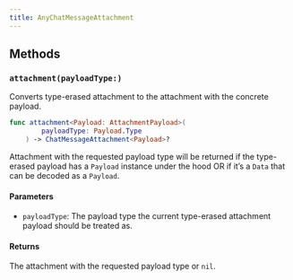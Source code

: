 ```yaml
---
title: AnyChatMessageAttachment
---
```


## Methods

### `attachment(payloadType:)`

Converts type-erased attachment to the attachment with the concrete payload.

``` swift
func attachment<Payload: AttachmentPayload>(
        payloadType: Payload.Type
    ) -> ChatMessageAttachment<Payload>? 
```

Attachment with the requested payload type will be returned if the type-erased payload
has a `Payload` instance under the hood OR if it’s a `Data` that can be decoded as a `Payload`.

#### Parameters

  - `payloadType`: The payload type the current type-erased attachment payload should be treated as.

#### Returns

The attachment with the requested payload type or `nil`.
